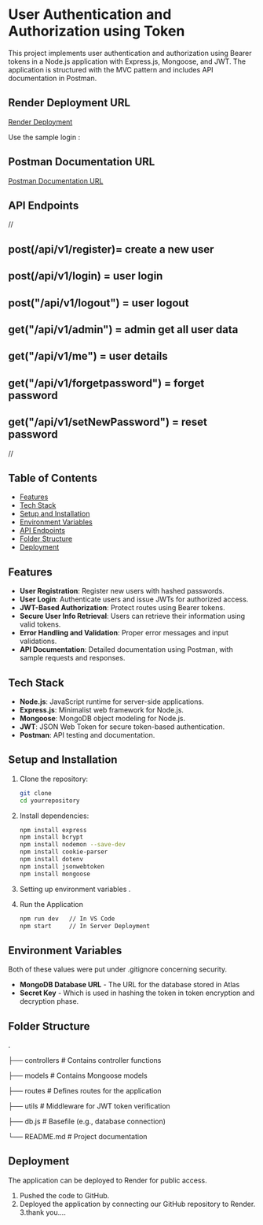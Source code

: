# User Authentication and Authorization using Token

This project implements user authentication and authorization using Bearer tokens in a Node.js application with Express.js, Mongoose, and JWT. The application is structured with the MVC pattern and includes API documentation in Postman.



## Render Deployment URL 
[Render Deployment](https://token-8t63.onrender.com/api/v1/register)

Use the sample login :



## Postman Documentation URL

[Postman Documentation URL](https://documenter.getpostman.com/view/39417794/2sAYBVirp3)





## API Endpoints

//  
 ## post(/api/v1/register)= create a new user
## post(/api/v1/login) = user login 

## post("/api/v1/logout") = user logout
## get("/api/v1/admin") = admin get all user data
## get("/api/v1/me") = user details 
## get("/api/v1/forgetpassword") = forget password 
## get("/api/v1/setNewPassword") = reset password 


//
## Table of Contents
- [Features](#features)
- [Tech Stack](#tech-stack)
- [Setup and Installation](#setup-and-installation)
- [Environment Variables](#environment-variables)
- [API Endpoints](#api-endpoints)
- [Folder Structure](#folder-structure)
- [Deployment](#deployment)


## Features
- **User Registration**: Register new users with hashed passwords.
- **User Login**: Authenticate users and issue JWTs for authorized access.
- **JWT-Based Authorization**: Protect routes using Bearer tokens.
- **Secure User Info Retrieval**: Users can retrieve their information using valid tokens.
- **Error Handling and Validation**: Proper error messages and input validations.
- **API Documentation**: Detailed documentation using Postman, with sample requests and responses.

## Tech Stack
- **Node.js**: JavaScript runtime for server-side applications.
- **Express.js**: Minimalist web framework for Node.js.
- **Mongoose**: MongoDB object modeling for Node.js.
- **JWT**: JSON Web Token for secure token-based authentication.
- **Postman**: API testing and documentation.

## Setup and Installation
1. Clone the repository:
   ```bash
   git clone 
   cd yourrepository

2. Install dependencies:

    ```bash 
    npm install express
    npm install bcrypt
    npm install nodemon --save-dev
    npm install cookie-parser
    npm install dotenv
    npm install jsonwebtoken 
    npm install mongoose

3. Setting up environment variables .
4. Run the Application
    ```bash
    npm run dev   // In VS Code
    npm start     // In Server Deployment

## Environment Variables

Both of these values were put under .gitignore concerning security.

- **MongoDB Database URL** - The URL for the database stored in Atlas
- **Secret Key** - Which is used in hashing the token in token encryption and decryption phase. 



## Folder Structure

.

├── controllers      # Contains controller functions

├── models           # Contains Mongoose models

├── routes           # Defines routes for the application

├── utils            # Middleware for JWT token verification

├── db.js         # Basefile (e.g., database connection)

└── README.md        # Project documentation








## Deployment

The application can be deployed to Render for public access.

1. Pushed the code to GitHub.
2. Deployed the application by connecting our GitHub repository to Render.
3.thank you....



